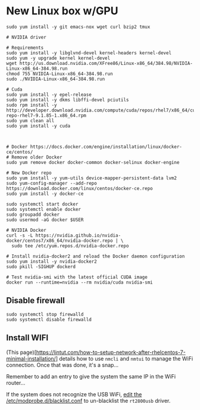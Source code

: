 # New Linux box w/GPU

```
sudo yum install -y git emacs-nox wget curl bzip2 tmux

# NVIDIA driver

# Requirements
sudo yum install -y libglvnd-devel kernel-headers kernel-devel
sudo yum -y upgrade kernel kernel-devel
wget http://us.download.nvidia.com/XFree86/Linux-x86_64/384.98/NVIDIA-Linux-x86_64-384.98.run
chmod 755 NVIDIA-Linux-x86_64-384.98.run
sudo ./NVIDIA-Linux-x86_64-384.98.run

# Cuda
sudo yum install -y epel-release
sudo yum install -y dkms libffi-devel pciutils
sudo rpm install -y http://developer.download.nvidia.com/compute/cuda/repos/rhel7/x86_64/cuda-repo-rhel7-9.1.85-1.x86_64.rpm
sudo yum clean all
sudo yum install -y cuda



# Docker https://docs.docker.com/engine/installation/linux/docker-ce/centos/
# Remove older Docker
sudo yum remove docker docker-common docker-selinux docker-engine

# New Docker repo
sudo yum install -y yum-utils device-mapper-persistent-data lvm2
sudo yum-config-manager --add-repo https://download.docker.com/linux/centos/docker-ce.repo
sudo yum install -y docker-ce

sudo systemctl start docker
sudo systemctl enable docker
sudo groupadd docker
sudo usermod -aG docker $USER

# NVIDIA Docker
curl -s -L https://nvidia.github.io/nvidia-docker/centos7/x86_64/nvidia-docker.repo | \
  sudo tee /etc/yum.repos.d/nvidia-docker.repo

# Install nvidia-docker2 and reload the Docker daemon configuration
sudo yum install -y nvidia-docker2
sudo pkill -SIGHUP dockerd

# Test nvidia-smi with the latest official CUDA image
docker run --runtime=nvidia --rm nvidia/cuda nvidia-smi

```

## Disable firewall

```
sudo systemctl stop firewalld
sudo systemctl disable firewalld
```

## Install WIFI

(This page)[https://lintut.com/how-to-setup-network-after-rhelcentos-7-minimal-installation/] details how to use `nmcli` and `nmtui` to manage the WiFi connection.  Once that was done, it's a snap...

Remember to add an entry to give the system the same IP in the WiFi router...

If the system does not recognize the USB WiFi, [edit the /etc/modprobe.d/blacklist.conf](https://askubuntu.com/a/882360/885310) to un-blacklist the `rt2800usb` driver.
